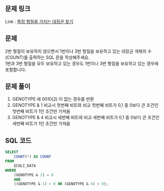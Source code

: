 ## 문제 링크

Link : [특정 형질을 가지는 대장균 찾기](https://school.programmers.co.kr/learn/courses/30/lessons/301646)

## 문제

2번 형질이 보유하지 않으면서 1번이나 3번 형질을 보유하고 있는 대장균 개체의 수(COUNT)를 출력하는 SQL 문을 작성해주세요. </br>
1번과 3번 형질을 모두 보유하고 있는 경우도 1번이나 3번 형질을 보유하고 있는 경우에 포함합니다.

## 문제 풀이

1. GENOTYPE 에 0010(2) 이 없는 경우를 반환
2. GENOTYPE & 1 비교시 첫번째 비트와 비교 첫번째 비트가 0,1 중 0보다 큰 조건인 첫번째 비트가 1인 조건만 가져옴
3. GENOTYPE & 4 비교시 세번째 비트와 비교 세번째 비트가 0,1 중 0보다 큰 조건인 세번째 비트가 1인 조건만 가져옴

## SQL 코드

```sql
SELECT
    COUNT(*) AS COUNT
FROM
    ECOLI_DATA
WHERE
    (GENOTYPE & 2) = 0
    AND
    ((GENOTYPE & 1) > 0 OR (GENOTYPE & 4) > 0);
```